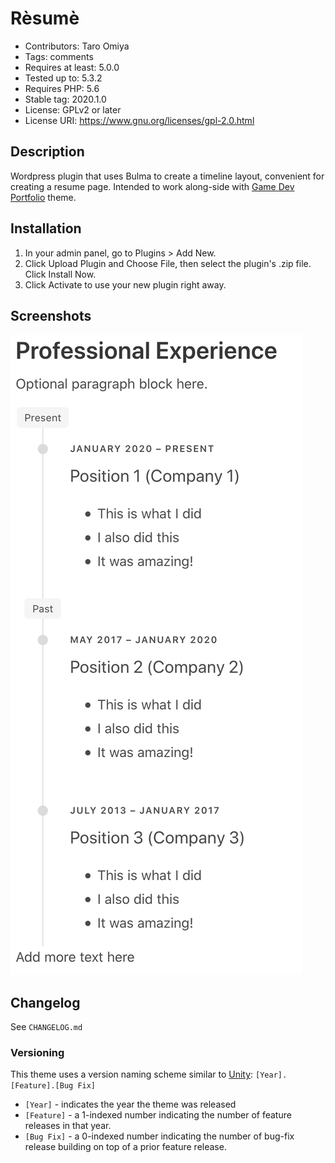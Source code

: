 # Rèsumè

- Contributors: Taro Omiya
- Tags: comments
- Requires at least: 5.0.0
- Tested up to: 5.3.2
- Requires PHP: 5.6
- Stable tag: 2020.1.0
- License: GPLv2 or later
- License URI: https://www.gnu.org/licenses/gpl-2.0.html

## Description

Wordpress plugin that uses Bulma to create a timeline layout, convenient for creating a resume page.
Intended to work along-side with [Game Dev Portfolio](https://github.com/japtar10101/game-dev-portfolio) theme.

## Installation

1. In your admin panel, go to Plugins > Add New.
2. Click Upload Plugin and Choose File, then select the plugin's .zip file. Click Install Now.
3. Click Activate to use your new plugin right away.

## Screenshots

![Preview](/preview.png?raw=true "Preview Screenshot")

## Changelog

See `CHANGELOG.md`

### Versioning

This theme uses a version naming scheme similar to [Unity](https://unity.com/): `[Year].[Feature].[Bug Fix]`

- `[Year]` - indicates the year the theme was released
- `[Feature]` - a 1-indexed number indicating the number of feature releases in that year.
- `[Bug Fix]` - a 0-indexed number indicating the number of bug-fix release building on top of a prior feature release.
